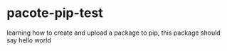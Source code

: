 # pacote-pip-test
learning how to create and upload a package to pip, this package should say hello world
